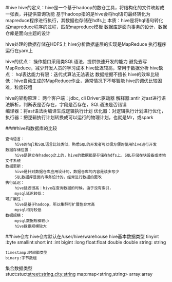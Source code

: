 #hive
hive的定义：hive是一个基于hadoop的数仓工具，将结构化的文件映射成一张表，并提供查询功能
    基于hadoop指的是hive会将hql语句最终转化为mapreduce程序进行执行，其数据也存储在hdfs上
    本质：hive是将hql语句转化成mapreduce程序的过程，匹配mapreduce模板
   数据库是面向事务的设计，数据仓库是面向主题的设计
   
   hive处理的数据存储在HDFS上
   hive分析数据底层的实现是MapReduce
   执行程序运行在yarn上
   
hive的优点：
    操作接口采用类SQL语法，提供快速开发的能力
    避免去写MapReduce，减少开发人员的学习成本
    hive延迟较高，常用于数据分析
hive缺点：
    hql表达能力有限：迭代式算法无法表达
    数据挖掘不擅长
    hive的效率比较低：hive自动生成的MapReduce作业，通常情况下不够智能
    hive的调优比较困难，粒度较粗

hive的架构原理：
    两个客户端：jdbc, cli
    Driver:驱动器
        解释器:antlr 对ast进行语法解析，判断表是否存在，字段是否存在，SQL语法是否错误     
        编译器：将ast语法树编译生成逻辑执行计划
        优化器：对逻辑执行计划进行优化，
        执行器：把逻辑执行计划转换成可以运行的物理计划，也就是Mr，或spark

####hive和数据库的比较

    查询语言：
        hive的hql和SQL语言比较类似，熟悉SQL的开发者可以很方便的使用hive进行开发
    数据存储位置：
        hive是建立在hadoop之上的，hive的数据都是存储在hdfs上，SQL存储在块设备或本地文件系统
    数据更新：
        hive是针对数据仓库应用设计的，数据仓库的内容是读多写少
        SQL数据库是面向事务设计的，经常进行数据的更改
    执行延迟：
        hive延迟很高：hive在查询数据的时候，由于没有索引，
        mysql延迟较低：
    可扩展性：
        hive是基于hadoop，所以集群可扩展性非常高
        mysql相对较低
    数据规模：
        mysql数据规模较小
        hive数据规模较大
        
##hive仓库
    hive仓库默认在/user/hive/warehouse
hive基本数据类型
    tinyint :byte
    smallint:short
    int :int
    bigint :long
    float:float
    double double
    string: string
    
    timestamp:时间戳类型
    binary:字节数组
集合数据类型       
    stuct:stuct<street:string,city:string>
    map:map<string,string>
    array:array<string>
    
